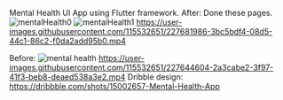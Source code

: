 Mental Health UI App using Flutter framework.
After:
Done these pages.
![mentalHealth0](https://user-images.githubusercontent.com/115532651/227681936-e422c93a-6851-412f-b464-fb6962bb5204.png)
![mentalHealth1](https://user-images.githubusercontent.com/115532651/227681937-1706f0a1-62ad-4af2-a9b5-98d0734f4c6b.png)
https://user-images.githubusercontent.com/115532651/227681986-3bc5bdf4-08d5-44c1-86c2-f0da2add95b0.mp4

Before:
![mental health](https://user-images.githubusercontent.com/115532651/227644994-f6a2705c-d194-4d04-8f3c-1ccb26aa0c8a.png)
https://user-images.githubusercontent.com/115532651/227644604-2a3cabe2-3f97-41f3-beb8-deaed538a3e2.mp4
Dribble design: https://dribbble.com/shots/15002657-Mental-Health-App
